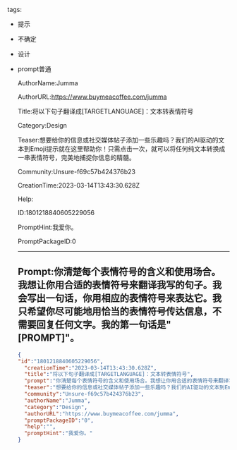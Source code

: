   tags: 
- 提示
- 不确定
- 设计
- prompt普通

  AuthorName:Jumma

  AuthorURL:https://www.buymeacoffee.com/jumma

  Title:将以下句子翻译成[TARGETLANGUAGE]：文本转表情符号

  Category:Design

  Teaser:想要给你的信息或社交媒体帖子添加一些乐趣吗？我们的AI驱动的文本到Emoji提示就在这里帮助你！只需点击一次，就可以将任何纯文本转换成一串表情符号，完美地捕捉你信息的精髓。

  Community:Unsure-f69c57b424376b23

  CreationTime:2023-03-14T13:43:30.628Z

  Help:

  ID:1801218840605229056

  PromptHint:我爱你。

  PromptPackageID:0

  ---

  ## Prompt:你清楚每个表情符号的含义和使用场合。我想让你用合适的表情符号来翻译我写的句子。我会写出一句话，你用相应的表情符号来表达它。我只希望你尽可能地用恰当的表情符号传达信息，不需要回复任何文字。我的第一句话是"[PROMPT]"。

  ```json
  {
  "id":"1801218840605229056",
    "creationTime":"2023-03-14T13:43:30.628Z",
    "title":"将以下句子翻译成[TARGETLANGUAGE]：文本转表情符号",
    "prompt":"你清楚每个表情符号的含义和使用场合。我想让你用合适的表情符号来翻译我写的句子。我会写出一句话，你用相应的表情符号来表达它。我只希望你尽可能地用恰当的表情符号传达信息，不需要回复任何文字。我的第一句话是\"[PROMPT]\"。",
    "teaser":"想要给你的信息或社交媒体帖子添加一些乐趣吗？我们的AI驱动的文本到Emoji提示就在这里帮助你！只需点击一次，就可以将任何纯文本转换成一串表情符号，完美地捕捉你信息的精髓。",
    "community":"Unsure-f69c57b424376b23",
    "authorName":"Jumma",
    "category":"Design",
    "authorURL":"https://www.buymeacoffee.com/jumma",
    "promptPackageID":"0",
    "help":"",
    "promptHint":"我爱你。"
  }
  ```

